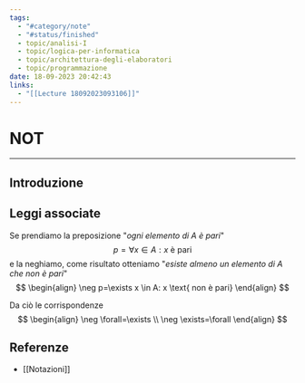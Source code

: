 ```yaml
---
tags:
  - "#category/note"
  - "#status/finished"
  - topic/analisi-I
  - topic/logica-per-informatica
  - topic/architettura-degli-elaboratori
  - topic/programmazione
date: 18-09-2023 20:42:43
links:
  - "[[Lecture 18092023093106]]"
---
```

# NOT
---
## Introduzione

## Leggi associate
Se prendiamo la preposizione "_ogni elemento di A è pari_"
$$
p=\forall x \in A: x \text{ è pari}
$$
e la neghiamo, come risultato otteniamo "_esiste almeno un elemento di A che non è pari_"
$$
\begin{align}
\neg p=\exists x \in A: x \text{ non è pari}
\end{align}
$$

Da ciò le corrispondenze
$$
\begin{align}
\neg \forall=\exists \\
\neg \exists=\forall
\end{align}
$$

## Referenze
- [[Notazioni]]